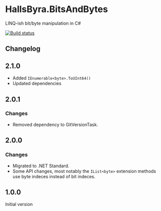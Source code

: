# HallsByra.BitsAndBytes
LINQ-ish bit/byte manipulation in C#

[![Build status](https://ci.appveyor.com/api/projects/status/owfcha8k9xkeak21?svg=true)](https://ci.appveyor.com/project/koffmoff/hallsbyra-bitsandbytes)

## Changelog

## 2.1.0
- Added ```IEnumerable<byte>.ToUInt64()```
- Updated dependencies

## 2.0.1
### Changes
- Removed dependency to GitVersionTask.

## 2.0.0
### Changes
- Migrated to .NET Standard.
- Some API changes, most notably the `IList<byte>` extension methods use byte indeces instead of bit indeces.

## 1.0.0
Initial version